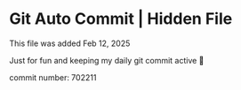 # Git Auto Commit | Hidden File

This file was added Feb 12, 2025

Just for fun and keeping my daily git commit active 🤪

commit number: 702211
